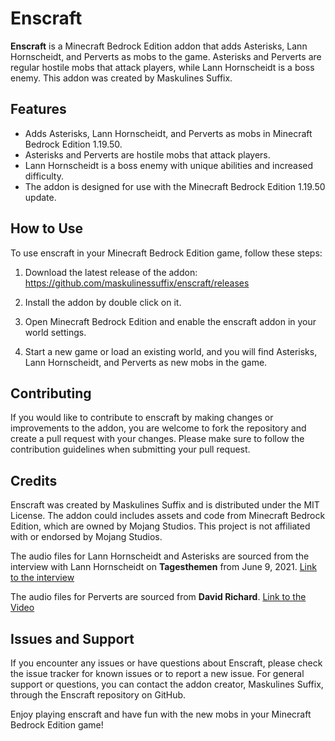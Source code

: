 # Enscraft
**Enscraft** is a Minecraft Bedrock Edition addon that adds Asterisks, Lann Hornscheidt, and Perverts as mobs to the game. Asterisks and Perverts are regular hostile mobs that attack players, while Lann Hornscheidt is a boss enemy. This addon was created by Maskulines Suffix.

## Features
- Adds Asterisks, Lann Hornscheidt, and Perverts as mobs in Minecraft Bedrock Edition 1.19.50.
- Asterisks and Perverts are hostile mobs that attack players.
- Lann Hornscheidt is a boss enemy with unique abilities and increased difficulty.
- The addon is designed for use with the Minecraft Bedrock Edition 1.19.50 update.

## How to Use
To use enscraft in your Minecraft Bedrock Edition game, follow these steps:

1. Download the latest release of the addon: https://github.com/maskulinessuffix/enscraft/releases

2. Install the addon by double click on it.

3. Open Minecraft Bedrock Edition and enable the enscraft addon in your world settings.

4. Start a new game or load an existing world, and you will find Asterisks, Lann Hornscheidt, and Perverts as new mobs in the game.

## Contributing
If you would like to contribute to enscraft by making changes or improvements to the addon, you are welcome to fork the repository and create a pull request with your changes. Please make sure to follow the contribution guidelines when submitting your pull request.

## Credits
Enscraft was created by Maskulines Suffix and is distributed under the MIT License. The addon could includes assets and code from Minecraft Bedrock Edition, which are owned by Mojang Studios. This project is not affiliated with or endorsed by Mojang Studios.  

The audio files for Lann Hornscheidt and Asterisks are sourced from the interview with Lann Hornscheidt on **Tagesthemen** from June 9, 2021. [Link to the interview](https://www.youtube.com/watch?v=DpqEcD0oKsA)  

The audio files for Perverts are sourced from **David Richard**. [Link to the Video](https://www.youtube.com/watch?v=Ll-VW5AMauc)

## Issues and Support
If you encounter any issues or have questions about Enscraft, please check the issue tracker for known issues or to report a new issue. For general support or questions, you can contact the addon creator, Maskulines Suffix, through the Enscraft repository on GitHub.

Enjoy playing enscraft and have fun with the new mobs in your Minecraft Bedrock Edition game!